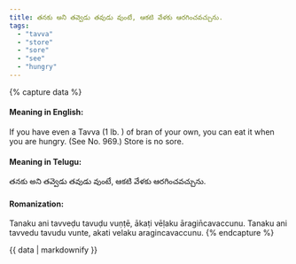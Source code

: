 ```yaml
---
title: తనకు అని తవ్వెడు తవుడు వుంటే, ఆకటి వేళకు ఆరగించవచ్చును.
tags:
  - "tavva"
  - "store"
  - "sore"
  - "see"
  - "hungry"
---
```


{% capture data %}
#### Meaning in English:
If you have even a Tavva (1 lb. ) of bran of your own, you can eat it when you are hungry.
(See No. 969.)
Store is no sore.

#### Meaning in Telugu:
తనకు అని తవ్వెడు తవుడు వుంటే, ఆకటి వేళకు ఆరగించవచ్చును.

#### Romanization:
Tanaku ani tavveḍu tavuḍu vuṇṭē, ākaṭi vēḷaku āragin̄cavaccunu.
Tanaku ani tavvedu tavudu vunte, akati velaku aragincavaccunu.
{% endcapture %}

{{ data | markdownify }}

